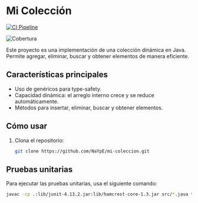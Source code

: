 # Mi Colección

[![CI Pipeline](https://github.com/NaYpE/mi-coleccion/actions/workflows/ci.yml/badge.svg)](https://github.com/NaYpE/mi-coleccion/actions/workflows/ci.yml)

![Cobertura](https://github.com/NaYpE/mi-coleccion/main/docs/coverage.svg)

Este proyecto es una implementación de una colección dinámica en Java. Permite agregar, eliminar, buscar y obtener elementos de manera eficiente.

## Características principales
- Uso de genéricos para type-safety.
- Capacidad dinámica: el arreglo interno crece y se reduce automáticamente.
- Métodos para insertar, eliminar, buscar y obtener elementos.

## Cómo usar
1. Clona el repositorio:
   ```bash
   git clone https://github.com/NaYpE/mi-coleccion.git

## Pruebas unitarias
Para ejecutar las pruebas unitarias, usa el siguiente comando:
```bash
javac -cp .:lib/junit-4.13.2.jar:lib/hamcrest-core-1.3.jar src/*.java test/*.java

